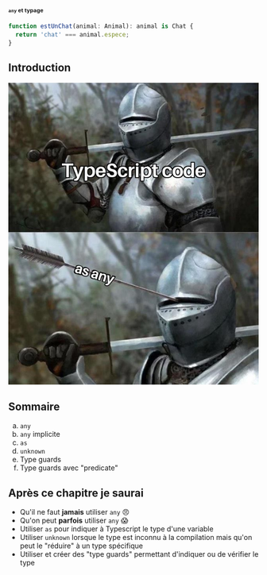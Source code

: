 <h1 style="font-size: 11px; margin-bottom: 1rem;">
<code>any</code> et typage
</h1>

```typescript
function estUnChat(animal: Animal): animal is Chat {
  return 'chat' === animal.espece;
}
```

## Introduction

![any meme](../../images/meme_any.jpg)

## Sommaire

<ol style="list-style-type: lower-alpha">
    <li><code>any</code></li>
    <li><code>any</code> implicite</li>
    <li><code>as</code></li>
    <li><code>unknown</code></li>
    <li>Type guards</li>
    <li>Type guards avec "predicate"</li>
</ol>

## Après ce chapitre je saurai

- Qu'il ne faut **jamais** utiliser <code>any</code> 😠
- Qu'on peut **parfois** utiliser <code>any</code> 😱
- Utiliser <code>as</code> pour indiquer à Typescript le type d'une variable
- Utiliser <code>unknown</code> lorsque le type est inconnu à la compilation mais qu'on peut le "réduire" à un type spécifique
- Utiliser et créer des "type guards" permettant d'indiquer ou de vérifier le type
